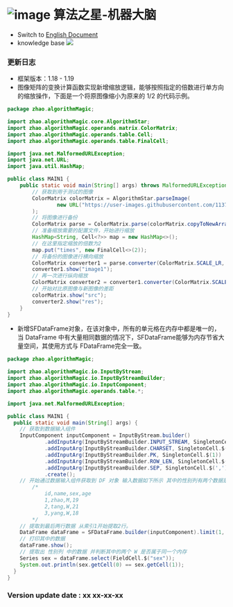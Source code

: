 # ![image](https://user-images.githubusercontent.com/113756063/194830221-abe24fcc-484b-4769-b3b7-ec6d8138f436.png) 算法之星-机器大脑

- Switch to [English Document](https://github.com/BeardedManZhao/algorithmStar/blob/Zhao-develop/src_code/README.md)
- knowledge base
  <a href="https://github.com/BeardedManZhao/algorithmStar/blob/main/KnowledgeDocument/knowledge%20base-Chinese.md">
  <img src = "https://user-images.githubusercontent.com/113756063/194838003-7ad14dac-b38c-4b57-a942-ba58f00baaf7.png"/>
  </a>

### 更新日志

* 框架版本：1.18 - 1.19
* 图像矩阵的变换计算函数实现新增缩放逻辑，能够按照指定的倍数进行单方向的缩放操作，下面是一个将原图像缩小为原来的 1/2 的代码示例。

```java
package zhao.algorithmMagic;

import zhao.algorithmMagic.core.AlgorithmStar;
import zhao.algorithmMagic.operands.matrix.ColorMatrix;
import zhao.algorithmMagic.operands.table.Cell;
import zhao.algorithmMagic.operands.table.FinalCell;

import java.net.MalformedURLException;
import java.net.URL;
import java.util.HashMap;

public class MAIN1 {
    public static void main(String[] args) throws MalformedURLException {
        // 获取到用于测试的图像
        ColorMatrix colorMatrix = AlgorithmStar.parseImage(
                new URL("https://user-images.githubusercontent.com/113756063/194830221-abe24fcc-484b-4769-b3b7-ec6d8138f436.png")
        );
        // 将图像进行备份
        ColorMatrix parse = ColorMatrix.parse(colorMatrix.copyToNewArrays());
        // 准备缩放需要的配置文件，开始进行缩放
        HashMap<String, Cell<?>> map = new HashMap<>();
        // 在这里指定缩放的倍数为2
        map.put("times", new FinalCell<>(2));
        // 将备份的图像进行横向缩放
        ColorMatrix converter1 = parse.converter(ColorMatrix.SCALE_LR, map);
        converter1.show("image1");
        // 再一次进行纵向缩放
        ColorMatrix converter2 = converter1.converter(ColorMatrix.SCALE_BT, map);
        // 开始对比原图像与新图像的差距
        colorMatrix.show("src");
        converter2.show("res");
    }
}
```

* 新增SFDataFrame对象，在该对象中，所有的单元格在内存中都是唯一的，当 DataFrame 中有大量相同数据的情况下，SFDataFrame能够为内存节省大量空间，其使用方式与 FDataFrame完全一致。

```java
package zhao.algorithmMagic;

import zhao.algorithmMagic.io.InputByStream;
import zhao.algorithmMagic.io.InputByStreamBuilder;
import zhao.algorithmMagic.io.InputComponent;
import zhao.algorithmMagic.operands.table.*;

import java.net.MalformedURLException;

public class MAIN1 {
  public static void main(String[] args) {
    // 获取到数据输入组件
    InputComponent inputComponent = InputByStream.builder()
            .addInputArg(InputByStreamBuilder.INPUT_STREAM, SingletonCell.$(System.in))
            .addInputArg(InputByStreamBuilder.CHARSET, SingletonCell.$("utf-8"))
            .addInputArg(InputByStreamBuilder.PK, SingletonCell.$(1))
            .addInputArg(InputByStreamBuilder.ROW_LEN, SingletonCell.$(3))
            .addInputArg(InputByStreamBuilder.SEP, SingletonCell.$(','))
            .create();
    // 开始通过数据输入组件获取到 DF 对象 输入数据如下所示 其中的性别列有两个数据是一样的
        /*
            id,name,sex,age
            1,zhao,M,19
            2,tang,W,21
            3,yang,W,18
        */
    // 提取到最后两行数据 从索引1开始提取2行。
    DataFrame dataFrame = SFDataFrame.builder(inputComponent).limit(1, 2);
    // 打印其中的数据
    dataFrame.show();
    // 提取出 性别列 中的数据 并判断其中的两个 W 是否属于同一个内存
    Series sex = dataFrame.select(FieldCell.$("sex"));
    System.out.println(sex.getCell(0) == sex.getCell(1));
  }
}
```
### Version update date : xx xx-xx-xx